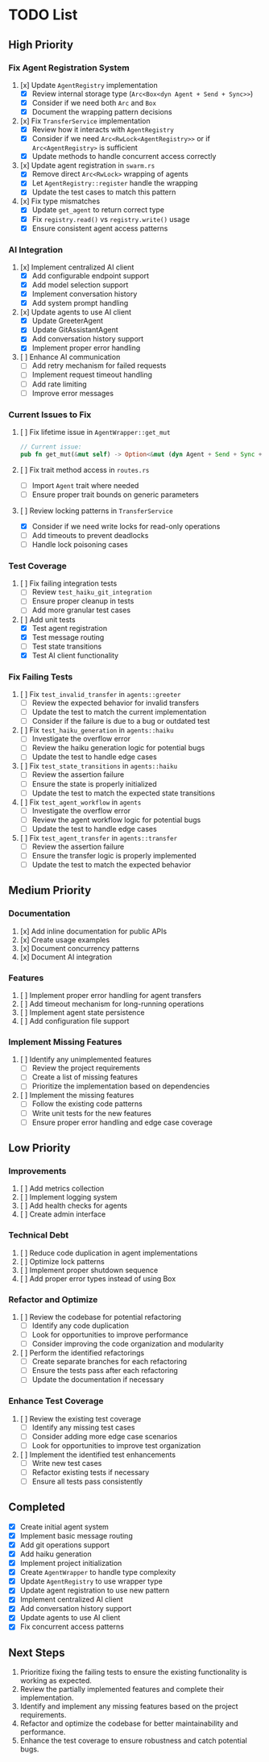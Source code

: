 # TODO List

## High Priority

### Fix Agent Registration System
1. [x] Update `AgentRegistry` implementation
   - [x] Review internal storage type (`Arc<Box<dyn Agent + Send + Sync>>`)
   - [x] Consider if we need both `Arc` and `Box`
   - [x] Document the wrapping pattern decisions

2. [x] Fix `TransferService` implementation
   - [x] Review how it interacts with `AgentRegistry`
   - [x] Consider if we need `Arc<RwLock<AgentRegistry>>` or if `Arc<AgentRegistry>` is sufficient
   - [x] Update methods to handle concurrent access correctly

3. [x] Update agent registration in `swarm.rs`
   - [x] Remove direct `Arc<RwLock>` wrapping of agents
   - [x] Let `AgentRegistry::register` handle the wrapping
   - [x] Update the test cases to match this pattern

4. [x] Fix type mismatches
   - [x] Update `get_agent` to return correct type
   - [x] Fix `registry.read()` vs `registry.write()` usage
   - [x] Ensure consistent agent access patterns

### AI Integration
1. [x] Implement centralized AI client
   - [x] Add configurable endpoint support
   - [x] Add model selection support
   - [x] Implement conversation history
   - [x] Add system prompt handling

2. [x] Update agents to use AI client
   - [x] Update GreeterAgent
   - [x] Update GitAssistantAgent
   - [x] Add conversation history support
   - [x] Implement proper error handling

3. [ ] Enhance AI communication
   - [ ] Add retry mechanism for failed requests
   - [ ] Implement request timeout handling
   - [ ] Add rate limiting
   - [ ] Improve error messages

### Current Issues to Fix
1. [ ] Fix lifetime issue in `AgentWrapper::get_mut`
   ```rust
   // Current issue:
   pub fn get_mut(&mut self) -> Option<&mut (dyn Agent + Send + Sync + '_)>
   ```

2. [ ] Fix trait method access in `routes.rs`
   - [ ] Import `Agent` trait where needed
   - [ ] Ensure proper trait bounds on generic parameters

3. [ ] Review locking patterns in `TransferService`
   - [x] Consider if we need write locks for read-only operations
   - [ ] Add timeouts to prevent deadlocks
   - [ ] Handle lock poisoning cases

### Test Coverage
1. [ ] Fix failing integration tests
   - [ ] Review `test_haiku_git_integration`
   - [ ] Ensure proper cleanup in tests
   - [ ] Add more granular test cases

2. [ ] Add unit tests
   - [x] Test agent registration
   - [x] Test message routing
   - [ ] Test state transitions
   - [x] Test AI client functionality

### Fix Failing Tests
1. [ ] Fix `test_invalid_transfer` in `agents::greeter`
   - [ ] Review the expected behavior for invalid transfers
   - [ ] Update the test to match the current implementation
   - [ ] Consider if the failure is due to a bug or outdated test

2. [ ] Fix `test_haiku_generation` in `agents::haiku`
   - [ ] Investigate the overflow error
   - [ ] Review the haiku generation logic for potential bugs
   - [ ] Update the test to handle edge cases

3. [ ] Fix `test_state_transitions` in `agents::haiku`
   - [ ] Review the assertion failure
   - [ ] Ensure the state is properly initialized
   - [ ] Update the test to match the expected state transitions

4. [ ] Fix `test_agent_workflow` in `agents`
   - [ ] Investigate the overflow error
   - [ ] Review the agent workflow logic for potential bugs
   - [ ] Update the test to handle edge cases

5. [ ] Fix `test_agent_transfer` in `agents::transfer`
   - [ ] Review the assertion failure
   - [ ] Ensure the transfer logic is properly implemented
   - [ ] Update the test to match the expected behavior

## Medium Priority

### Documentation
1. [x] Add inline documentation for public APIs
2. [x] Create usage examples
3. [x] Document concurrency patterns
4. [x] Document AI integration

### Features
1. [ ] Implement proper error handling for agent transfers
2. [ ] Add timeout mechanism for long-running operations
3. [ ] Implement agent state persistence
4. [ ] Add configuration file support

### Implement Missing Features
1. [ ] Identify any unimplemented features
   - [ ] Review the project requirements
   - [ ] Create a list of missing features
   - [ ] Prioritize the implementation based on dependencies

2. [ ] Implement the missing features
   - [ ] Follow the existing code patterns
   - [ ] Write unit tests for the new features
   - [ ] Ensure proper error handling and edge case coverage

## Low Priority

### Improvements
1. [ ] Add metrics collection
2. [ ] Implement logging system
3. [ ] Add health checks for agents
4. [ ] Create admin interface

### Technical Debt
1. [ ] Reduce code duplication in agent implementations
2. [ ] Optimize lock patterns
3. [ ] Implement proper shutdown sequence
4. [ ] Add proper error types instead of using Box<dyn Error>

### Refactor and Optimize
1. [ ] Review the codebase for potential refactoring
   - [ ] Identify any code duplication
   - [ ] Look for opportunities to improve performance
   - [ ] Consider improving the code organization and modularity

2. [ ] Perform the identified refactorings
   - [ ] Create separate branches for each refactoring
   - [ ] Ensure the tests pass after each refactoring
   - [ ] Update the documentation if necessary

### Enhance Test Coverage
1. [ ] Review the existing test coverage
   - [ ] Identify any missing test cases
   - [ ] Consider adding more edge case scenarios
   - [ ] Look for opportunities to improve test organization

2. [ ] Implement the identified test enhancements
   - [ ] Write new test cases
   - [ ] Refactor existing tests if necessary
   - [ ] Ensure all tests pass consistently

## Completed
- [x] Create initial agent system
- [x] Implement basic message routing
- [x] Add git operations support
- [x] Add haiku generation
- [x] Implement project initialization
- [x] Create `AgentWrapper` to handle type complexity
- [x] Update `AgentRegistry` to use wrapper type
- [x] Update agent registration to use new pattern
- [x] Implement centralized AI client
- [x] Add conversation history support
- [x] Update agents to use AI client
- [x] Fix concurrent access patterns

## Next Steps
1. Prioritize fixing the failing tests to ensure the existing functionality is working as expected.
2. Review the partially implemented features and complete their implementation.
3. Identify and implement any missing features based on the project requirements.
4. Refactor and optimize the codebase for better maintainability and performance.
5. Enhance the test coverage to ensure robustness and catch potential bugs.
